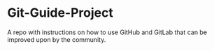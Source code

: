 # Git-Guide-Project
A repo with instructions on how to use GitHub and GitLab that can be improved upon by the community.
